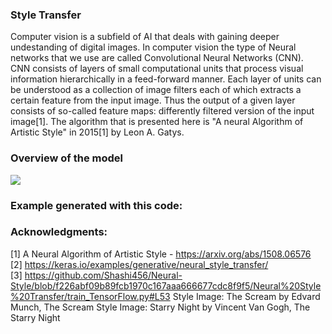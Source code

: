### Style Transfer

Computer vision is a subfield of AI that deals with gaining deeper undestanding of digital images. In computer vision the type of Neural networks that we use are called Convolutional Neural Networks (CNN). CNN consists of layers of small computational units that process visual information hierarchically in a feed-forward manner. Each layer of units can be understood as a collection of image filters each of which extracts a certain feature from the input image. Thus the output of a given layer consists of so-called feature maps: differently filtered version of the input image[1]. The algorithm that is presented here is "A neural Algorithm of Artistic Style" in 2015[1] by Leon A. Gatys.

### Overview of the model

<img src = "https://miro.medium.com/max/1430/1*JAMQmAJ-oPH35D5K4tJvJQ.png">

### Example generated with this code:




### Acknowledgments: 

[1] A Neural Algorithm of Artistic Style - https://arxiv.org/abs/1508.06576 <br>
[2] https://keras.io/examples/generative/neural_style_transfer/ <br>
[3] https://github.com/Shashi456/Neural-Style/blob/f226abf09b89fcb1970c167aaa666677cdc8f9f5/Neural%20Style%20Transfer/train_TensorFlow.py#L53
Style Image: The Scream by Edvard Munch, The Scream
Style Image: Starry Night by Vincent Van Gogh, The Starry Night
